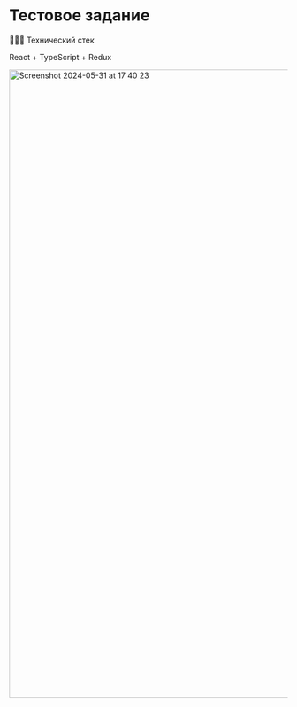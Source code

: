 # Тестовое задание

🧑🏼‍💻 Технический стек

React + TypeScript + Redux


<img width="1135" alt="Screenshot 2024-05-31 at 17 40 23" src="https://github.com/dim04ka/cockails-app/assets/29921177/8480d772-22a4-4cfa-b429-d6cc40b61db3">
